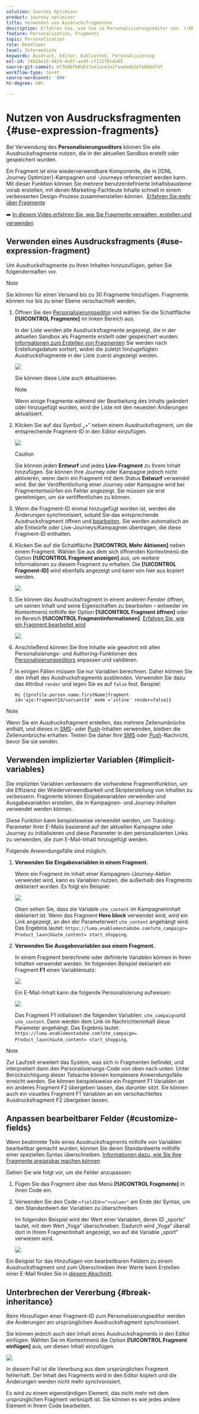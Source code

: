 ```yaml
---
solution: Journey Optimizer
product: journey optimizer
title: Verwenden von Ausdrucksfragmenten
description: Erfahren Sie, wie Sie im Personalisierungseditor von  [!DNL Journey Optimizer]  Ausdrucksfragmente verwenden können.
feature: Personalization, Fragments
topic: Personalization
role: Developer
level: Intermediate
keywords: Ausdruck, Editor, Bibliothek, Personalisierung
exl-id: 74b1be18-4829-4c67-ae45-cf13278cda65
source-git-commit: 6f7b9bfb65617ee1ace3a2faaebdb24fa068d74f
workflow-type: tm+mt
source-wordcount: '994'
ht-degree: 98%

---
```


# Nutzen von Ausdrucksfragmenten {#use-expression-fragments}

Bei Verwendung des **Personalisierungseditors** können Sie alle Ausdrucksfragmente nutzen, die in der aktuellen Sandbox erstellt oder gespeichert wurden.

Ein Fragment ist eine wiederverwendbare Komponente, die in [!DNL Journey Optimizer]-Kampagnen und -Journeys referenziert werden kann. Mit dieser Funktion können Sie mehrere benutzerdefinierte Inhaltsbausteine vorab erstellen, mit denen Marketing-Fachleute Inhalte schnell in einem verbesserten Design-Prozess zusammenstellen können.  [Erfahren Sie mehr über Fragmente](../content-management/fragments.md)

➡️ [In diesem Video erfahren Sie, wie Sie Fragmente verwalten, erstellen und verwenden](../content-management/fragments.md#video-fragments)

## Verwenden eines Ausdrucksfragments {#use-expression-fragment}

Um Ausdrucksfragmente zu Ihren Inhalten hinzuzufügen, gehen Sie folgendermaßen vor.

>[!NOTE]
>
>Sie können für einen Versand bis zu 30 Fragmente hinzufügen. Fragmente können nur bis zu einer Ebene verschachtelt werden.

1. Öffnen Sie den [Personalisierungseditor](personalization-build-expressions.md) und wählen Sie die Schaltfläche **[!UICONTROL Fragmente]** im linken Bereich aus.

   In der Liste werden alle Ausdrucksfragmente angezeigt, die in der aktuellen Sandbox als Fragmente erstellt oder gespeichert wurden. [Informationen zum Erstellen von Fragmenten](../content-management/create-fragments.md)
Sie werden nach Erstellungsdatum sortiert, wobei die zuletzt hinzugefügten Ausdrucksfragmente in der Liste zuerst angezeigt werden.

   ![](assets/expression-fragments-pane.png)

   Sie können diese Liste auch aktualisieren.

   >[!NOTE]
   >
   >Wenn einige Fragmente während der Bearbeitung des Inhalts geändert oder hinzugefügt wurden, wird die Liste mit den neuesten Änderungen aktualisiert.

1. Klicken Sie auf das Symbol „+“ neben einem Ausdrucksfragment, um die entsprechende Fragment-ID in den Editor einzufügen.

   ![](assets/expression-fragment-add.png)

   >[!CAUTION]
   >
   >Sie können jeden **Entwurf** und jedes **Live-Fragment** zu Ihrem Inhalt hinzufügen. Sie können Ihre Journey oder Kampagne jedoch nicht aktivieren, wenn darin ein Fragment mit dem Status **Entwurf** verwendet wird. Bei der Veröffentlichung einer Journey oder Kampagne wird bei Fragmententwürfen ein Fehler angezeigt. Sie müssen sie erst genehmigen, um sie veröffentlichen zu können.

1. Wenn die Fragment-ID einmal hinzugefügt worden ist, werden die Änderungen synchronisiert, sobald Sie das entsprechende Ausdrucksfragment öffnen und [bearbeiten](../content-management/manage-fragments.md#edit-fragments). Sie werden automatisch an alle Entwürfe oder Live-Journeys/Kampagnen übertragen, die diese Fragment-ID enthalten.

1. Klicken Sie auf die Schaltfläche **[!UICONTROL Mehr Aktionen]** neben einem Fragment. Wählen Sie aus dem sich öffnenden Kontextmenü die Option **[!UICONTROL Fragment anzeigen]** aus, um weitere Informationen zu diesem Fragment zu erhalten. Die **[!UICONTROL Fragment-ID]** wird ebenfalls angezeigt und kann von hier aus kopiert werden.

   ![](assets/expression-fragment-view.png)

1. Sie können das Ausdrucksfragment in einem anderen Fenster öffnen, um seinen Inhalt und seine Eigenschaften zu bearbeiten – entweder im Kontextmenü mithilfe der Option **[!UICONTROL Fragment öffnen]** oder im Bereich **[!UICONTROL Fragmentinformationen]**. [Erfahren Sie, wie ein Fragment bearbeitet wird](../content-management/manage-fragments.md#edit-fragments)

   ![](assets/expression-fragment-open.png)

1. Anschließend können Sie Ihre Inhalte wie gewohnt mit allen Personalisierungs- und Authoring-Funktionen des [Personalisierungseditors](personalization-build-expressions.md) anpassen und validieren.

1. In einigen Fällen müssen Sie nur Variablen berechnen. Daher können Sie den Inhalt des Ausdrucksfragments ausblenden. Verwenden Sie dazu das Attribut `render` und legen Sie es auf `false` fest. Beispiel:

   ```
   Hi {{profile.person.name.firstName|fragment id='ajo:fragmentId/variantId' mode ='inline' render=false}}
   ```

>[!NOTE]
>
>Wenn Sie ein Ausdrucksfragment erstellen, das mehrere Zeilenumbrüche enthält, und dieses in [SMS](../sms/create-sms.md#sms-content)- oder [Push](../push/design-push.md)-Inhalten verwenden, bleiben die Zeilenumbrüche erhalten. Testen Sie daher Ihre [SMS](../sms/send-sms.md) oder [Push](../push/send-push.md)-Nachricht, bevor Sie sie senden.

## Verwenden implizierter Variablen {#implicit-variables}

Die impliziten Variablen verbessern die vorhandene Fragmentfunktion, um die Effizienz der Wiederverwendbarkeit und Skripterstellung von Inhalten zu verbessern. Fragmente können Eingabevariablen verwenden und Ausgabevariablen erstellen, die in Kampagnen- und Journey-Inhalten verwendet werden können.

Diese Funktion kann beispielsweise verwendet werden, um Tracking-Parameter Ihrer E-Mails basierend auf der aktuellen Kampagne oder Journey zu initialisieren und diese Parameter in den personalisierten Links zu verwenden, die zum E-Mail-Inhalt hinzugefügt werden.

Folgende Anwendungsfälle sind möglich:

1. **Verwenden Sie Eingabevariablen in einem Fragment.**

   Wenn ein Fragment im Inhalt einer Kampagnen-/Journey-Aktion verwendet wird, kann es Variablen nutzen, die außerhalb des Fragments deklariert wurden. Es folgt ein Beispiel:

   ![](../personalization/assets/variable-in-a-fragment.png)

   Oben sehen Sie, dass die Variable `utm_content` im Kampagneninhalt deklariert ist. Wenn das Fragment **Hero block** verwendet wird, wird ein Link angezeigt, an den der Parameterwert `utm_content` angehängt wird. Das Ergebnis lautet: `https://luma.enablementadobe.com?utm_campaign= Product_launch&utm_content= start_shopping`.

1. **Verwenden Sie Ausgabevariablen aus einem Fragment.**

   In einem Fragment berechnete oder definierte Variablen können in Ihren Inhalten verwendet werden. Im folgenden Beispiel deklariert ein Fragment **F1** einen Variablensatz:

   ![](../personalization/assets/personalize-with-variables.png)

   Ein E-Mail-Inhalt kann die folgende Personalisierung aufweisen:

   ![](../personalization/assets/use-fragment-variable.png)

   Das Fragment F1 initialisiert die folgenden Variablen: `utm_campaign`und `utm_content`. Dann werden dem Link im Nachrichteninhalt diese Parameter angehängt. Das Ergebnis lautet: `https://luma.enablementadobe.com?utm_campaign= Product_launch&utm_content= start_shopping`.

>[!NOTE]
>
>Zur Laufzeit erweitert das System, was sich in Fragmenten befindet, und interpretiert dann den Personalisierungs-Code von oben nach unten. Unter Berücksichtigung dieser Tatsache können komplexere Anwendungsfälle erreicht werden. Sie können beispielsweise ein Fragment F1 Variablen an ein anderes Fragment F2 übergeben lassen, das darunter sitzt. Sie können auch ein visuelles Fragment F1 Variablen an ein verschachteltes Ausdrucksfragment F2 übergeben lassen.


## Anpassen bearbeitbarer Felder {#customize-fields}

Wenn bestimmte Teile eines Ausdrucksfragments mithilfe von Variablen bearbeitbar gemacht wurden, können Sie deren Standardwerte mithilfe einer speziellen Syntax überschreiben. [Informationen dazu, wie Sie Ihre Fragmente anpassbar machen können](../content-management/customizable-fragments.md)

Gehen Sie wie folgt vor, um die Felder anzupassen:

1. Fügen Sie das Fragment über das Menü **[!UICONTROL Fragmente]** in ihren Code ein.

1. Verwenden Sie den Code `<fieldId>="<value>"` am Ende der Syntax, um den Standardwert der Variablen zu überschreiben.

   Im folgenden Beispiel wird der Wert einer Variablen, deren ID „sports“ lautet, mit dem Wert „Yoga“ überschrieben. Dadurch wird „Yoga“ überall dort in Ihrem Fragmentinhalt angezeigt, wo auf die Variable „sport“ verwiesen wird.

   ![](../content-management/assets/fragment-expression-use.png)

Ein Beispiel für das Hinzufügen von bearbeitbaren Feldern zu einem Ausdrucksfragment und zum Überschreiben ihrer Werte beim Erstellen einer E-Mail finden Sie in [diesem Abschnitt](../content-management/customizable-fragments.md#example).

## Unterbrechen der Vererbung {#break-inheritance}

Beim Hinzufügen einer Fragment-ID zum Personalisierungseditor werden die Änderungen am ursprünglichen Ausdrucksfragment synchronisiert.

Sie können jedoch auch den Inhalt eines Ausdrucksfragments in den Editor einfügen. Wählen Sie im Kontextmenü die Option **[!UICONTROL Fragment einfügen]** aus, um diesen Inhalt einzufügen.

![](assets/expression-fragment-paste.png)

In diesem Fall ist die Vererbung aus dem ursprünglichen Fragment fehlerhaft. Der Inhalt des Fragments wird in den Editor kopiert und die Änderungen werden nicht mehr synchronisiert.

Es wird zu einem eigenständigen Element, das nicht mehr mit dem ursprünglichen Fragment verknüpft ist. Sie können es wie jedes andere Element in Ihrem Code bearbeiten.

